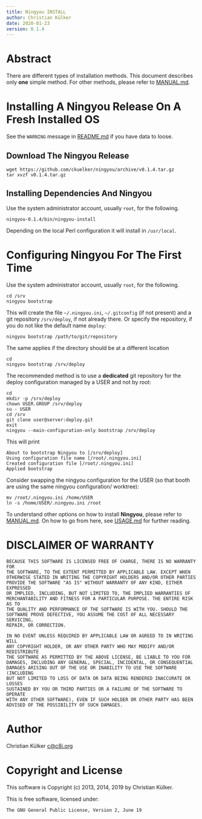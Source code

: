 ```yaml
---
title: Ningyou INSTALL
author: Christian Külker
date: 2020-01-23
version: 0.1.4
---
```


# Abstract

There are different types of installation methods. This document describes only
__one__ simple method. For other methods, please refer to
[MANUAL.md](MANUAL.md).

# Installing A Ningyou Release On A Fresh Installed OS

See the `WARNING` message in [README.md](README.md) if you have data to loose.

## Download The Ningyou Release

    wget https://github.com/ckuelker/ningyou/archive/v0.1.4.tar.gz
    tar xvzf v0.1.4.tar.gz

## Installing Dependencies And Ningyou

Use the system administrator account, usually `root`, for the following.

    ningyou-0.1.4/bin/ningyou-install

Depending on the local Perl configuration it will install in `/usr/local`.

# Configuring Ningyou For The First Time

Use the system administrator account, usually `root`, for the following.

    cd /srv
    ningyou bootstrap

This will create the file `~/.ningyou.ini`, `~/.gitconfig` (if not present) and
a git repository `/srv/deploy`, if not already there. Or specify the
repository, if you do not like the default name `deploy`:

    ningyou bootstrap /path/to/git/repository

The same applies if the directory should be at a different location

    cd
    ningyou bootstrap /srv/deploy

The recommended method is to use a __dedicated__ git repository for the deploy
configuration managed by a USER and not by root:

    cd
    mkdir -p /srv/deploy
    chown USER.GROUP /srv/deploy
    su - USER
    cd /srv
    git clone user@server:deploy.git
    exit
    ningyou --main-configuration-only bootstrap /srv/deploy

This will print

~~~
About to bootstrap Ningyou to [/srv/deploy]
Using configuration file name [/root/.ningyou.ini]
Created configuration file [/root/.ningyou.ini]
Applied bootstrap
~~~

Consider swapping the ningyou configuration for the USER (so that booth are
using the same ningyou configuration/ worktree):

    mv /root/.ningyou.ini /home/USER
    ln -s /home/USER/.ningyou.ini /root


To understand other options on how to install __Ningyou__, please refer
to [MANUAL.md](MANUAL.md). On how to go from here, see [USAGE.md](USAGE.md)
for further reading.

# DISCLAIMER OF WARRANTY

    BECAUSE THIS SOFTWARE IS LICENSED FREE OF CHARGE, THERE IS NO WARRANTY FOR
    THE SOFTWARE, TO THE EXTENT PERMITTED BY APPLICABLE LAW. EXCEPT WHEN
    OTHERWISE STATED IN WRITING THE COPYRIGHT HOLDERS AND/OR OTHER PARTIES
    PROVIDE THE SOFTWARE "AS IS" WITHOUT WARRANTY OF ANY KIND, EITHER EXPRESSED
    OR IMPLIED, INCLUDING, BUT NOT LIMITED TO, THE IMPLIED WARRANTIES OF
    MERCHANTABILITY AND FITNESS FOR A PARTICULAR PURPOSE. THE ENTIRE RISK AS TO
    THE QUALITY AND PERFORMANCE OF THE SOFTWARE IS WITH YOU. SHOULD THE
    SOFTWARE PROVE DEFECTIVE, YOU ASSUME THE COST OF ALL NECESSARY SERVICING,
    REPAIR, OR CORRECTION.

    IN NO EVENT UNLESS REQUIRED BY APPLICABLE LAW OR AGREED TO IN WRITING WILL
    ANY COPYRIGHT HOLDER, OR ANY OTHER PARTY WHO MAY MODIFY AND/OR REDISTRIBUTE
    THE SOFTWARE AS PERMITTED BY THE ABOVE LICENSE, BE LIABLE TO YOU FOR
    DAMAGES, INCLUDING ANY GENERAL, SPECIAL, INCIDENTAL, OR CONSEQUENTIAL
    DAMAGES ARISING OUT OF THE USE OR INABILITY TO USE THE SOFTWARE (INCLUDING
    BUT NOT LIMITED TO LOSS OF DATA OR DATA BEING RENDERED INACCURATE OR LOSSES
    SUSTAINED BY YOU OR THIRD PARTIES OR A FAILURE OF THE SOFTWARE TO OPERATE
    WITH ANY OTHER SOFTWARE), EVEN IF SUCH HOLDER OR OTHER PARTY HAS BEEN
    ADVISED OF THE POSSIBILITY OF SUCH DAMAGES.

# Author

Christian Külker <c@c8i.org>

# Copyright and License

This software is Copyright (c) 2013, 2014, 2019 by Christian Külker.

This is free software, licensed under:

    The GNU General Public License, Version 2, June 19

